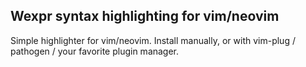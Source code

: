 Wexpr syntax highlighting for vim/neovim
----------------------------------------

Simple highlighter for vim/neovim. Install manually, or with vim-plug / pathogen / your favorite plugin manager.
